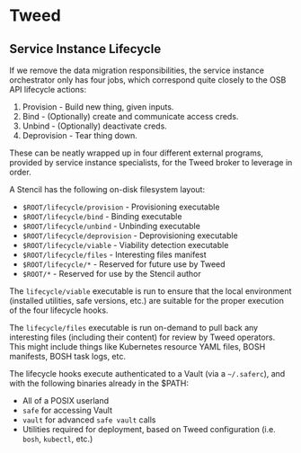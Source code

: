 Tweed
=====

Service Instance Lifecycle
--------------------------

If we remove the data migration responsibilities, the service
instance orchestrator only has four jobs, which correspond quite
closely to the OSB API lifecycle actions:

  1. Provision - Build new thing, given inputs.
  2. Bind - (Optionally) create and communicate access creds.
  3. Unbind - (Optionally) deactivate creds.
  4. Deprovision - Tear thing down.

These can be neatly wrapped up in four different external
programs, provided by service instance specialists, for the
Tweed broker to leverage in order.

A Stencil has the following on-disk filesystem layout:

  - `$ROOT/lifecycle/provision` - Provisioning executable
  - `$ROOT/lifecycle/bind` - Binding executable
  - `$ROOT/lifecycle/unbind` - Unbinding executable
  - `$ROOT/lifecycle/deprovision` - Deprovisioning executable
  - `$ROOT/lifecycle/viable` - Viability detection executable
  - `$ROOT/lifecycle/files` - Interesting files manifest
  - `$ROOT/lifecycle/*` - Reserved for future use by Tweed
  - `$ROOT/*` - Reserved for use by the Stencil author

The `lifecycle/viable` executable is run to ensure that the local
environment (installed utilities, safe versions, etc.) are
suitable for the proper execution of the four lifecycle hooks.

The `lifecycle/files` executable is run on-demand to pull back any
interesting files (including their content) for review by
Tweed operators.  This might include things like Kubernetes
resource YAML files, BOSH manifests, BOSH task logs, etc.

The lifecycle hooks execute authenticated to a Vault
(via a `~/.saferc`), and with the following binaries already in
the $PATH:

  - All of a POSIX userland
  - `safe` for accessing Vault
  - `vault` for advanced `safe vault` calls
  - Utilities required for deployment, based on Tweed
    configuration (i.e. `bosh`, `kubectl`, etc.)
